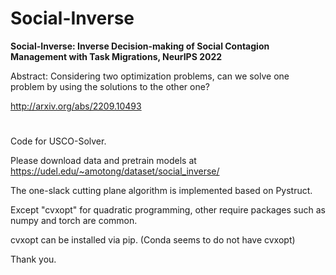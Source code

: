 # Social-Inverse

**Social-Inverse: Inverse Decision-making of Social Contagion Management with Task Migrations, NeurIPS 2022**



Abstract: Considering two optimization problems, can we solve one problem by using the solutions to the other one?

http://arxiv.org/abs/2209.10493

#

Code for USCO-Solver.

Please download data and pretrain models at https://udel.edu/~amotong/dataset/social_inverse/

The one-slack cutting plane algorithm is implemented based on Pystruct.

Except "cvxopt" for quadratic programming, other require packages such as numpy and torch are common.

cvxopt can be installed via pip. (Conda seems to do not have cvxopt)

Thank you.


